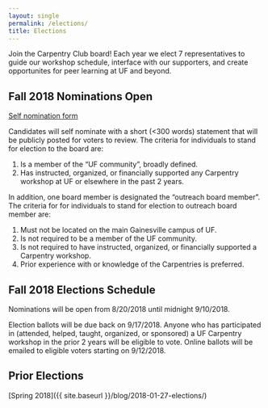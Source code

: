 ```yaml
---
layout: single
permalink: /elections/
title: Elections
---
```

Join the Carpentry Club board! Each year we elect 7 representatives to guide
our workshop schedule, interface with our supporters, and create opportunites
for peer learning at UF and beyond. 

## Fall 2018 Nominations Open

[Self nomination form](https://docs.google.com/forms/d/e/1FAIpQLSf4Sk0m8NuE28kToUaWdVNYuyQpRGkbz5059qJITQm4hGKthw/viewform?usp=sf_link)

Candidates will self nominate with a short (<300 words) statement that will be publicly posted for voters to review. The criteria for individuals to stand for election to the board are:
1. Is a member of the “UF community”, broadly defined.
1. Has instructed, organized, or financially supported any Carpentry workshop at UF or elsewhere in the past 2 years.

In addition, one board member is designated the “outreach board member”. The criteria for for individuals to stand for election to outreach board member are:
1. Must not be located on the main Gainesville campus of UF.
1. Is not required to be a member of the UF community.
1. Is not required to have instructed, organized, or financially supported a Carpentry workshop.
1. Prior experience with or knowledge of the Carpentries is preferred.

## Fall 2018 Elections Schedule

Nominations will be open from 8/20/2018 until midnight 9/10/2018.

Election ballots will be due back on 9/17/2018. Anyone who has participated in (attended, helped, taught, organized, or sponsored) a UF Carpentry workshop in the prior 2 years will be eligible to vote. Online ballots will be emailed to eligible voters starting on 9/12/2018.


## Prior Elections

[Spring 2018]({{ site.baseurl }}/blog/2018-01-27-elections/)